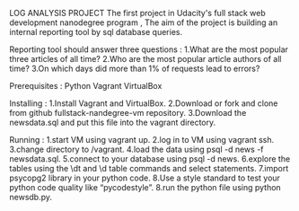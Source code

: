 LOG ANALYSIS PROJECT
The first project in Udacity's full stack web development nanodegree program , The aim of the project is building an internal reporting tool by sql database queries.

Reporting tool should answer three questions :
1.What are the most popular three articles of all time?
2.Who are the most popular article authors of all time?
3.On which days did more than 1% of requests lead to errors?

Prerequisites :
Python
Vagrant
VirtualBox

Installing :
1.Install Vagrant and VirtualBox.
2.Download or fork and clone from github fullstack-nandegree-vm repository.
3.Download the newsdata.sql and put this file into the vagrant directory.

Running :
1.start VM using vagrant up.
2.log in to VM using vagrant ssh.
3.change directory to /vagrant.
4.load the data using psql -d news -f newsdata.sql.
5.connect to your database using psql -d news.
6.explore the tables using the \dt and \d table commands and select statements.
7.import psycopg2 library in your python code.
8.Use a style standard to test your python code quality like “pycodestyle”.
8.run the python file using python newsdb.py.
